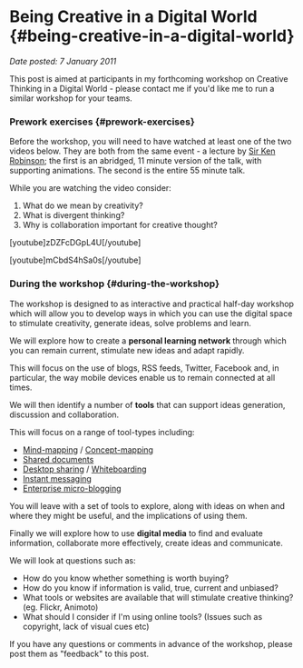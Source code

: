 # Being Creative in a Digital World {#being-creative-in-a-digital-world}

_Date posted: 7 January 2011_

This post is aimed at participants in my forthcoming workshop on Creative Thinking in a Digital World - please contact me if you'd like me to run a similar workshop for your teams.

### Prework exercises {#prework-exercises}

Before the workshop, you will need to have watched at least one of the two videos below. They are both from the same event - a lecture by [Sir Ken Robinson](http://www.sirkenrobinson.com/); the first is an abridged, 11 minute version of the talk, with supporting animations. The second is the entire 55 minute talk.

While you are watching the video consider:

1.  What do we mean by creativity?
2.  What is divergent thinking?
3.  Why is collaboration important for creative thought?

[youtube]zDZFcDGpL4U[/youtube]

[youtube]mCbdS4hSa0s[/youtube]

### During the workshop {#during-the-workshop}

The workshop is designed to as interactive and practical half-day workshop which will allow you to develop ways in which you can use the digital space to stimulate creativity, generate ideas, solve problems and learn.

We will explore how to create a **personal learning network** through which you can remain current, stimulate new ideas and adapt rapidly.

This will focus on the use of blogs, RSS feeds, Twitter, Facebook and, in particular, the way mobile devices enable us to remain connected at all times.

We will then identify a number of **tools** that can support ideas generation, discussion and collaboration.

This will focus on a range of tool-types including:

*   [Mind-mapping](http://en.wikipedia.org/wiki/Mind_map) / [Concept-mapping](http://en.wikipedia.org/wiki/Concept_map)
*   [Shared documents](http://www.youtube.com/watch?v=eRqUE6IHTEA)
*   [Desktop sharing](http://en.wikipedia.org/wiki/Desktop_sharing) / [Whiteboarding](http://en.wikipedia.org/wiki/Whiteboarding)
*   [Instant messaging](http://en.wikipedia.org/wiki/Instant_messaging)
*   [Enterprise micro-blogging](http://en.wikipedia.org/wiki/Microblogging)

You will leave with a set of tools to explore, along with ideas on when and where they might be useful, and the implications of using them.

Finally we will explore how to use **digital media** to find and evaluate information, collaborate more effectively, create ideas and communicate.

We will look at questions such as:

*   How do you know whether something is worth buying?
*   How do you know if information is valid, true, current and unbiased?
*   What tools or websites are available that will stimulate creative thinking? (eg. Flickr, Animoto)
*   What should I consider if I'm using online tools? (Issues such as copyright, lack of visual cues etc)

If you have any questions or comments in advance of the workshop, please post them as "feedback" to this post.